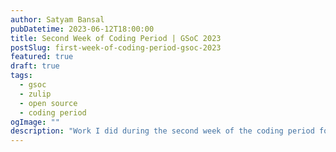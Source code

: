 ```yaml
---
author: Satyam Bansal
pubDatetime: 2023-06-12T18:00:00
title: Second Week of Coding Period | GSoC 2023
postSlug: first-week-of-coding-period-gsoc-2023
featured: true
draft: true
tags:
  - gsoc
  - zulip
  - open source
  - coding period
ogImage: ""
description: "Work I did during the second week of the coding period for GSoC 2023."
---
```

